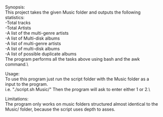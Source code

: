 Synopsis:\
	This project takes the given Music folder and outputs the following statistics:\
		-Total tracks\
		-Total Artists\
		-A list of the multi-genre artists\
		-A list of Multi-disk albums\
		-A list of multi-genre artists\
		-A list of multi-disk albums\
		-A list of possible duplicate albums\
	The program performs all the tasks above using bash and the awk command.\
	
Usage:\
	To use this program just run the script folder with the Music folder as a input to the program.\
	i.e. "./script.sh Music/" Then the program will ask to enter either 1 or 2.\

Limitations:\
	The program only works on music folders structured almost identical to the Music/ folder, because the script uses depth to asses.

